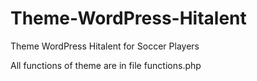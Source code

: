 # Theme-WordPress-Hitalent
Theme WordPress Hitalent for Soccer Players 

All functions of theme are in file functions.php
